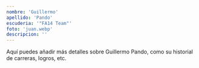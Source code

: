 ```yaml
---
nombre: 'Guillermo'
apellido: 'Pando'
escuderia: '"FA14 Team"'
foto: 'juan.webp'
descripcion: ''
---
```


Aquí puedes añadir más detalles sobre Guillermo Pando, como su historial de carreras, logros, etc.
